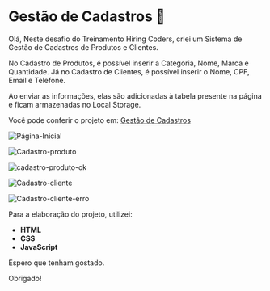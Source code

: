 # Gestão de Cadastros :shopping_cart:

Olá, Neste desafio do Treinamento Hiring Coders, criei um Sistema de Gestão de Cadastros de Produtos e Clientes. 

No Cadastro de Produtos, é possível inserir a Categoria, Nome, Marca e Quantidade. Já no Cadastro de Clientes, é possível inserir o Nome, CPF, Email e Telefone.

Ao enviar as informações, elas são adicionadas à tabela presente na página e ficam armazenadas no Local Storage.

Você pode conferir o projeto em: <a href="https://gestao-de-cadastros-hiringcoders.netlify.app/">Gestão de Cadastros</a>


![Página-Inicial](https://user-images.githubusercontent.com/86988238/126879580-358f4acc-cdc4-46e5-bdeb-21d4fcc2f8b7.png)

![Cadastro-produto](https://user-images.githubusercontent.com/86988238/126879644-231bb5d5-57ba-466f-bb41-660ad3b0b1da.png)

![cadastro-produto-ok](https://user-images.githubusercontent.com/86988238/126879693-c70c03d4-92a9-4349-93cf-8910a64c5682.png)

![Cadastro-cliente](https://user-images.githubusercontent.com/86988238/126879700-c3a98878-de08-4af4-aaef-7beedd51ddb9.png)

![Cadastro-cliente-erro](https://user-images.githubusercontent.com/86988238/126879717-1cf584d2-32fa-4d05-b5ba-c056aff77b1b.png)


Para a elaboração do projeto, utilizei:




- **HTML**
- **CSS**
- **JavaScript**

Espero que tenham gostado.

Obrigado!
